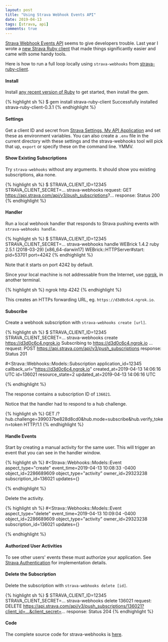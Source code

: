 ```yaml
---
layout: post
title: "Using Strava Webhook Events API"
date: 2019-04-13
tags: [strava, api]
comments: true
---
```

[Strava Webhook Events API](https://developers.strava.com/docs/webhooks) seems to give developers trouble. Last year I wrote a [new Strava Ruby client](/2018/11/27/writing-a-new-strava-api-ruby-client.html) that made things significantly easier and came with some handy tools.

Here is how to run a full loop locally using `strava-webhooks` from [strava-ruby-client](https://github.com/dblock/strava-ruby-client#webhooks).

#### Install

Install [any recent version of Ruby](https://www.ruby-lang.org) to get started, then install the gem.

{% highlight sh %}
$ gem install strava-ruby-client
Successfully installed strava-ruby-client-0.3.1
{% endhighlight %}

#### Settings

Get a client ID and secret from [Strava Settings, My API Application](https://www.strava.com/settings/api) and set these as environment variables. You can also create a `.env` file in the current directory with these settings and the strava-webhooks tool will pick that up, `export` or specify these on the command line. YMMV.

#### Show Existing Subscriptions

Try `strava-webhooks` without any arguments. It should show you existing subscriptions, aka none.

{% highlight sh %}
$ STRAVA_CLIENT_ID=12345 STRAVA_CLIENT_SECRET=... strava-webhooks
request: GET https://api.strava.com/api/v3/push_subscriptions?...
response: Status 200
{% endhighlight %}

#### Handler

Run a local webhook handler that responds to Strava pushing events with `strava-webhooks handle`.

{% highlight sh %}
$ STRAVA_CLIENT_ID=12345 STRAVA_CLIENT_SECRET=... strava-webhooks handle
  WEBrick 1.4.2
  ruby 2.5.1 (2018-03-29) [x86_64-darwin17]
  WEBrick::HTTPServer#start: pid=53701 port=4242
{% endhighlight %}

Note that it starts on port 4242 by default.

Since your local machine is not addressable from the Internet, use [ngrok](https://ngrok.com/), in another terminal.

{% highlight sh %}
ngrok http 4242
{% endhighlight %}

This creates an HTTPs forwarding URL, eg. `https://d3d0c6c4.ngrok.io`.

#### Subscribe

Create a webhook subscription with `strava-webhooks create [url]`.

{% highlight sh %}
$ STRAVA_CLIENT_ID=12345 STRAVA_CLIENT_SECRET=... strava-webhooks create https://d3d0c6c4.ngrok.io
  Subscribing to https://d3d0c6c4.ngrok.io ...
  request: POST https://api.strava.com/api/v3/push_subscriptions
  response: Status 201

#<Strava::Webhooks::Models::Subscription
  application_id=12345
  callback_url="https://d3d0c6c4.ngrok.io"
  created_at=2019-04-13 14:06:16 UTC
  id=136021
  resource_state=2
  updated_at=2019-04-13 14:06:16 UTC
>
{% endhighlight %}

The response contains a subscription ID of `136021`.

Notice that the handler had to respond to a hub challenge.

{% highlight sh %}
GET /?hub.challenge=399037be828d8cd0&hub.mode=subscribe&hub.verify_token=token HTTP/1.1
{% endhighlight %}

#### Handle Events

Start by creating a manual activity for the same user. This will trigger an event that you can see in the handler window.

{% highlight sh %}
#<Strava::Webhooks::Models::Event
  aspect_type="create"
  event_time=2019-04-13 10:08:33 -0400
  object_id=2286689609
  object_type="activity"
  owner_id=29323238
  subscription_id=136021
  updates={}
>
{% endhighlight %}

Delete the activity.

{% highlight sh %}
#<Strava::Webhooks::Models::Event
  aspect_type="delete"
  event_time=2019-04-13 10:09:04 -0400
  object_id=2286689609
  object_type="activity"
  owner_id=29323238
  subscription_id=136021
  updates={}
>
{% endhighlight %}

#### Authorized User Activities

To see other users' events these must authorize your application. See [Strava Authentication](https://developers.strava.com/docs/authentication/) for implementation details.

#### Delete the Subscription

Delete the subscription with `strava-webhooks delete [id]`.

{% highlight sh %}
$ STRAVA_CLIENT_ID=12345 STRAVA_CLIENT_SECRET=... strava-webhooks delete 136021
  request: DELETE https://api.strava.com/api/v3/push_subscriptions/136021?client_id=...&client_secret=...
  response: Status 204
{% endhighlight %}

#### Code

The complete source code for strava-webhooks is [here](https://github.com/dblock/strava-ruby-client/blob/master/bin/strava-webhooks).
